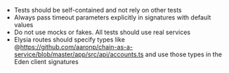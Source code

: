 - Tests should be self-contained and not rely on other tests
- Always pass timeout parameters explicitly in signatures with default values
- Do not use mocks or fakes. All tests should use real services
- Elysia routes should specify types like @https://github.com/aaronp/chain-as-a-service/blob/master/app/src/api/accounts.ts and use those types in the Eden client signatures